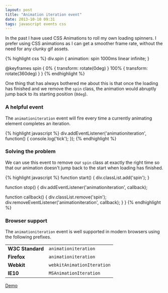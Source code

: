```yaml
---
layout: post
title: "Animation iteration event"
date: 2013-10-10 09:31
tags: javascript events css
---
```


In the past I have used CSS Animations to roll my own loading spinners. I prefer using CSS animations as I can get a smoother frame rate, without the need for any clunky gif assets.

{% highlight css %}
div.spin {
  animation: spin 1000ms linear infinite;
}

@keyframes spin {
  0% { transform: rotate(0deg) }
  100% { transform: rotate(360deg) }
}
{% endhighlight %}

One thing that has always bothered me about this is that once the loading has finished and we remove the `spin` class, the animation would abruptly jump back to its starting position (`0deg`).

### A helpful event

The `animationiteration` event will fire every time a currently animating element completes an iteration.

{% highlight javascript %}
div.addEventListener('animationiteration', function() {
  console.log('tick');
});
{% endhighlight %}

### Solving the problem

We can use this event to remove our `spin` class at exactly the right time so that our animation doesn't jump back to the start when loading has finished.

{% highlight javascript %}
function start() {
  div.classList.add('spin');
}

function stop() {
  div.addEventListener('animationiteration', callback);

  function callback() {
    div.classList.remove('spin');
    div.removeEventListener('animationiteration', callback);
  }
}
{% endhighlight %}

### Browser support

The `animationiteration` event is well supported in modern browsers using the following prefixes.

| | |
|--------------|----------------------|
| **W3C Standard** | `animationiteration` |
| **Firefox** | `animationiteration` |
| **Webkit** | `webkitAnimationIteration` |
| **IE10** | `MSAnimationIteration` |

<a class="button" href="http://jsbin.com/AwoYuxE/2">Demo</a>